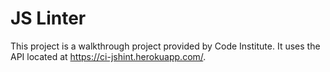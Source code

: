 # JS Linter

This project is a walkthrough project provided by Code Institute. It uses the API located at https://ci-jshint.herokuapp.com/. 